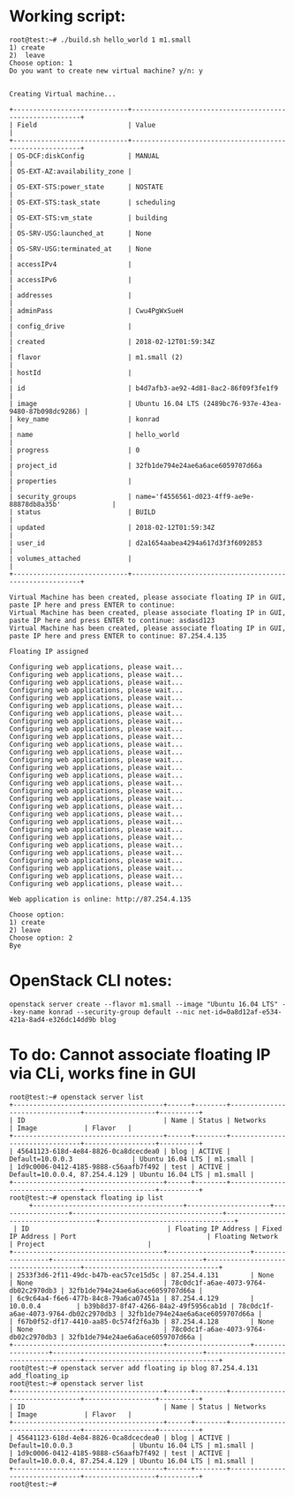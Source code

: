 # Working script:

    root@test:~# ./build.sh hello_world 1 m1.small
    1) create
    2)  leave
    Choose option: 1
    Do you want to create new virtual machine? y/n: y


    Creating Virtual machine...

    +-----------------------------+---------------------------------------------------------+
    | Field                       | Value                                                   |
    +-----------------------------+---------------------------------------------------------+
    | OS-DCF:diskConfig           | MANUAL                                                  |
    | OS-EXT-AZ:availability_zone |                                                         |
    | OS-EXT-STS:power_state      | NOSTATE                                                 |
    | OS-EXT-STS:task_state       | scheduling                                              |
    | OS-EXT-STS:vm_state         | building                                                |
    | OS-SRV-USG:launched_at      | None                                                    |
    | OS-SRV-USG:terminated_at    | None                                                    |
    | accessIPv4                  |                                                         |
    | accessIPv6                  |                                                         |
    | addresses                   |                                                         |
    | adminPass                   | Cwu4PgWxSueH                                            |
    | config_drive                |                                                         |
    | created                     | 2018-02-12T01:59:34Z                                    |
    | flavor                      | m1.small (2)                                            |
    | hostId                      |                                                         |
    | id                          | b4d7afb3-ae92-4d81-8ac2-86f09f3fe1f9                    |
    | image                       | Ubuntu 16.04 LTS (2489bc76-937e-43ea-9480-87b098dc9286) |
    | key_name                    | konrad                                                  |
    | name                        | hello_world                                             |
    | progress                    | 0                                                       |
    | project_id                  | 32fb1de794e24ae6a6ace6059707d66a                        |
    | properties                  |                                                         |
    | security_groups             | name='f4556561-d023-4ff9-ae9e-88878db8a35b'             |
    | status                      | BUILD                                                   |
    | updated                     | 2018-02-12T01:59:34Z                                    |
    | user_id                     | d2a1654aabea4294a617d3f3f6092853                        |
    | volumes_attached            |                                                         |
    +-----------------------------+---------------------------------------------------------+

    Virtual Machine has been created, please associate floating IP in GUI, paste IP here and press ENTER to continue:
    Virtual Machine has been created, please associate floating IP in GUI, paste IP here and press ENTER to continue: asdasd123
    Virtual Machine has been created, please associate floating IP in GUI, paste IP here and press ENTER to continue: 87.254.4.135

    Floating IP assigned

    Configuring web applications, please wait...
    Configuring web applications, please wait...
    Configuring web applications, please wait...
    Configuring web applications, please wait...
    Configuring web applications, please wait...
    Configuring web applications, please wait...
    Configuring web applications, please wait...
    Configuring web applications, please wait...
    Configuring web applications, please wait...
    Configuring web applications, please wait...
    Configuring web applications, please wait...
    Configuring web applications, please wait...
    Configuring web applications, please wait...
    Configuring web applications, please wait...
    Configuring web applications, please wait...
    Configuring web applications, please wait...
    Configuring web applications, please wait...
    Configuring web applications, please wait...
    Configuring web applications, please wait...
    Configuring web applications, please wait...
    Configuring web applications, please wait...
    Configuring web applications, please wait...
    Configuring web applications, please wait...
    Configuring web applications, please wait...
    Configuring web applications, please wait...
    Configuring web applications, please wait...
    Configuring web applications, please wait...
    Configuring web applications, please wait...
    Configuring web applications, please wait...

    Web application is online: http://87.254.4.135

    Choose option:
    1) create
    2) leave
    Choose option: 2
    Bye
    
# OpenStack CLI notes:
    openstack server create --flavor m1.small --image "Ubuntu 16.04 LTS" --key-name konrad --security-group default --nic net-id=0a8d12af-e534-421a-8ad4-e326dc14dd9b blog

# To do: Cannot associate floating IP via CLi, works fine in GUI

    root@test:~# openstack server list
    +--------------------------------------+------+--------+--------------------------------+------------------+----------+
    | ID                                   | Name | Status | Networks                       | Image            | Flavor   |
    +--------------------------------------+------+--------+--------------------------------+------------------+----------+
    | 45641123-618d-4e84-8826-0ca8dcecdea0 | blog | ACTIVE | Default=10.0.0.3               | Ubuntu 16.04 LTS | m1.small |
    | 1d9c0006-0412-4185-9888-c56aafb7f492 | test | ACTIVE | Default=10.0.0.4, 87.254.4.129 | Ubuntu 16.04 LTS | m1.small |
    +--------------------------------------+------+--------+--------------------------------+------------------+----------+
    root@test:~# openstack floating ip list
         +--------------------------------------+---------------------+------------------+--------------------------------------+-------------------------------------+----------------------------------+
     | ID                                   | Floating IP Address | Fixed IP Address | Port                                 | Floating Network                     | Project                          |
    +--------------------------------------+---------------------+------------------+--------------------------------------+--------------------------------------+----------------------------------+
    | 2533f3d6-2f11-49dc-b47b-eac57ce15d5c | 87.254.4.131        | None             | None                                 | 78c0dc1f-a6ae-4073-9764-db02c2970db3 | 32fb1de794e24ae6a6ace6059707d66a |
    | 6c9c64a4-f6e6-477b-84c8-79a6ca07451a | 87.254.4.129        | 10.0.0.4         | b39b8d37-8f47-4266-84a2-49f5956cab1d | 78c0dc1f-a6ae-4073-9764-db02c2970db3 | 32fb1de794e24ae6a6ace6059707d66a |
    | f67b0f52-df17-4410-aa85-0c574f2f6a3b | 87.254.4.128        | None             | None                                 | 78c0dc1f-a6ae-4073-9764-db02c2970db3 | 32fb1de794e24ae6a6ace6059707d66a |
    +--------------------------------------+---------------------+------------------+--------------------------------------+--------------------------------------+----------------------------------+
    root@test:~# openstack server add floating ip blog 87.254.4.131
    add_floating_ip
    root@test:~# openstack server list
    +--------------------------------------+------+--------+--------------------------------+------------------+----------+
    | ID                                   | Name | Status | Networks                       | Image            | Flavor   |
    +--------------------------------------+------+--------+--------------------------------+------------------+----------+
    | 45641123-618d-4e84-8826-0ca8dcecdea0 | blog | ACTIVE | Default=10.0.0.3               | Ubuntu 16.04 LTS | m1.small |
    | 1d9c0006-0412-4185-9888-c56aafb7f492 | test | ACTIVE | Default=10.0.0.4, 87.254.4.129 | Ubuntu 16.04 LTS | m1.small |
    +--------------------------------------+------+--------+--------------------------------+------------------+----------+
    root@test:~#
